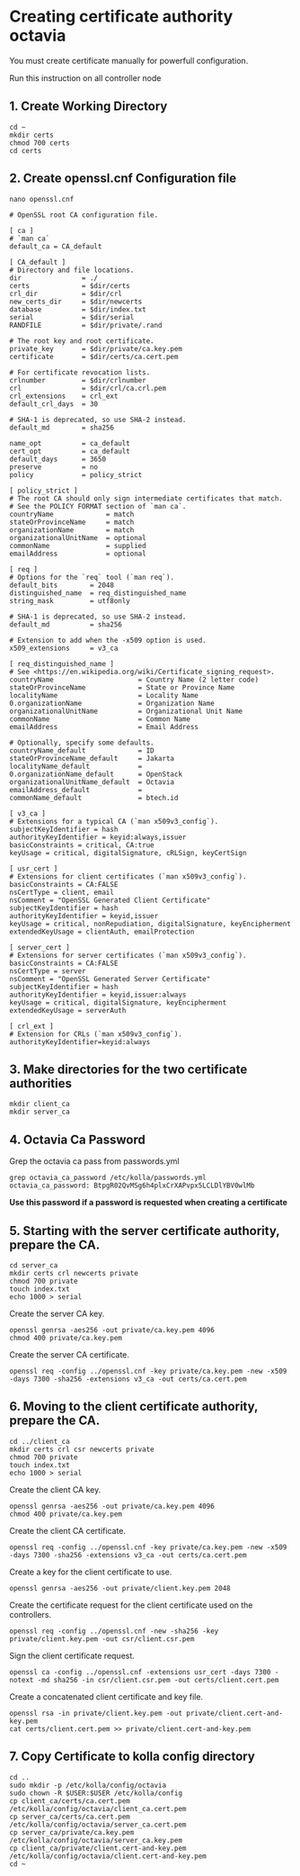 # Creating certificate authority octavia  

You must create certificate manually for powerfull configuration.

Run this instruction on all controller node

## 1. Create Working Directory  
```
cd ~
mkdir certs
chmod 700 certs
cd certs
```

## 2. Create openssl.cnf Configuration file  
```
nano openssl.cnf
```
```
# OpenSSL root CA configuration file.

[ ca ]
# `man ca`
default_ca = CA_default

[ CA_default ]
# Directory and file locations.
dir               = ./
certs             = $dir/certs
crl_dir           = $dir/crl
new_certs_dir     = $dir/newcerts
database          = $dir/index.txt
serial            = $dir/serial
RANDFILE          = $dir/private/.rand

# The root key and root certificate.
private_key       = $dir/private/ca.key.pem
certificate       = $dir/certs/ca.cert.pem

# For certificate revocation lists.
crlnumber         = $dir/crlnumber
crl               = $dir/crl/ca.crl.pem
crl_extensions    = crl_ext
default_crl_days  = 30

# SHA-1 is deprecated, so use SHA-2 instead.
default_md        = sha256

name_opt          = ca_default
cert_opt          = ca_default
default_days      = 3650
preserve          = no
policy            = policy_strict

[ policy_strict ]
# The root CA should only sign intermediate certificates that match.
# See the POLICY FORMAT section of `man ca`.
countryName             = match
stateOrProvinceName     = match
organizationName        = match
organizationalUnitName  = optional
commonName              = supplied
emailAddress            = optional

[ req ]
# Options for the `req` tool (`man req`).
default_bits        = 2048
distinguished_name  = req_distinguished_name
string_mask         = utf8only

# SHA-1 is deprecated, so use SHA-2 instead.
default_md          = sha256

# Extension to add when the -x509 option is used.
x509_extensions     = v3_ca

[ req_distinguished_name ]
# See <https://en.wikipedia.org/wiki/Certificate_signing_request>.
countryName                     = Country Name (2 letter code)
stateOrProvinceName             = State or Province Name
localityName                    = Locality Name
0.organizationName              = Organization Name
organizationalUnitName          = Organizational Unit Name
commonName                      = Common Name
emailAddress                    = Email Address

# Optionally, specify some defaults.
countryName_default             = ID
stateOrProvinceName_default     = Jakarta
localityName_default            =
0.organizationName_default      = OpenStack
organizationalUnitName_default  = Octavia
emailAddress_default            =
commonName_default              = btech.id

[ v3_ca ]
# Extensions for a typical CA (`man x509v3_config`).
subjectKeyIdentifier = hash
authorityKeyIdentifier = keyid:always,issuer
basicConstraints = critical, CA:true
keyUsage = critical, digitalSignature, cRLSign, keyCertSign

[ usr_cert ]
# Extensions for client certificates (`man x509v3_config`).
basicConstraints = CA:FALSE
nsCertType = client, email
nsComment = "OpenSSL Generated Client Certificate"
subjectKeyIdentifier = hash
authorityKeyIdentifier = keyid,issuer
keyUsage = critical, nonRepudiation, digitalSignature, keyEncipherment
extendedKeyUsage = clientAuth, emailProtection

[ server_cert ]
# Extensions for server certificates (`man x509v3_config`).
basicConstraints = CA:FALSE
nsCertType = server
nsComment = "OpenSSL Generated Server Certificate"
subjectKeyIdentifier = hash
authorityKeyIdentifier = keyid,issuer:always
keyUsage = critical, digitalSignature, keyEncipherment
extendedKeyUsage = serverAuth

[ crl_ext ]
# Extension for CRLs (`man x509v3_config`).
authorityKeyIdentifier=keyid:always
```

## 3. Make directories for the two certificate authorities
```
mkdir client_ca
mkdir server_ca
```
## 4. Octavia Ca Password  
Grep the octavia ca pass from passwords.yml
```
grep octavia_ca_password /etc/kolla/passwords.yml
octavia_ca_password: BtpgR02QvMSg6h4plxCrXAPvpx5LCLDlYBV0wlMb
```
**Use this password if a password is requested when creating a certificate**

## 5. Starting with the server certificate authority, prepare the CA.
```
cd server_ca
mkdir certs crl newcerts private
chmod 700 private
touch index.txt
echo 1000 > serial
```
Create the server CA key.  
```
openssl genrsa -aes256 -out private/ca.key.pem 4096
chmod 400 private/ca.key.pem
```
Create the server CA certificate.
```
openssl req -config ../openssl.cnf -key private/ca.key.pem -new -x509 -days 7300 -sha256 -extensions v3_ca -out certs/ca.cert.pem
```

## 6. Moving to the client certificate authority, prepare the CA.
```
cd ../client_ca
mkdir certs crl csr newcerts private
chmod 700 private
touch index.txt
echo 1000 > serial
```
Create the client CA key.
```
openssl genrsa -aes256 -out private/ca.key.pem 4096
chmod 400 private/ca.key.pem
```
Create the client CA certificate.
```
openssl req -config ../openssl.cnf -key private/ca.key.pem -new -x509 -days 7300 -sha256 -extensions v3_ca -out certs/ca.cert.pem
```
Create a key for the client certificate to use.
```
openssl genrsa -aes256 -out private/client.key.pem 2048
```
Create the certificate request for the client certificate used on the controllers.
```
openssl req -config ../openssl.cnf -new -sha256 -key private/client.key.pem -out csr/client.csr.pem
```
Sign the client certificate request.
```
openssl ca -config ../openssl.cnf -extensions usr_cert -days 7300 -notext -md sha256 -in csr/client.csr.pem -out certs/client.cert.pem
```
Create a concatenated client certificate and key file.
```
openssl rsa -in private/client.key.pem -out private/client.cert-and-key.pem
cat certs/client.cert.pem >> private/client.cert-and-key.pem
```
## 7. Copy Certificate to kolla config directory
```
cd ..
sudo mkdir -p /etc/kolla/config/octavia
sudo chown -R $USER:$USER /etc/kolla/config
cp client_ca/certs/ca.cert.pem /etc/kolla/config/octavia/client_ca.cert.pem
cp server_ca/certs/ca.cert.pem /etc/kolla/config/octavia/server_ca.cert.pem
cp server_ca/private/ca.key.pem /etc/kolla/config/octavia/server_ca.key.pem
cp client_ca/private/client.cert-and-key.pem /etc/kolla/config/octavia/client.cert-and-key.pem
cd ~
```
